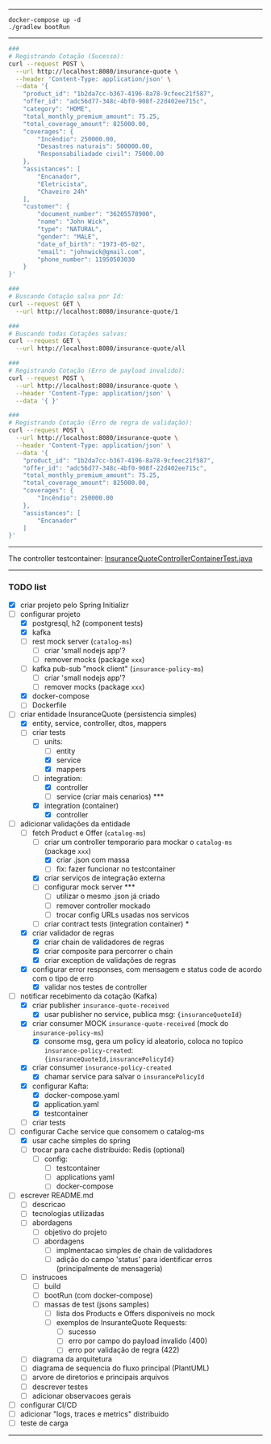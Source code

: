 
___

```
docker-compose up -d
./gradlew bootRun
```


___
``` bash
###
# Registrando Cotação (Sucesso):
curl --request POST \
  --url http://localhost:8080/insurance-quote \
  --header 'Content-Type: application/json' \
  --data '{
	"product_id": "1b2da7cc-b367-4196-8a78-9cfeec21f587",
	"offer_id": "adc56d77-348c-4bf0-908f-22d402ee715c",
	"category": "HOME",
	"total_monthly_premium_amount": 75.25,
	"total_coverage_amount": 825000.00,
	"coverages": {
		"Incêndio": 250000.00,
		"Desastres naturais": 500000.00,
		"Responsabiliadade civil": 75000.00
	},
	"assistances": [
		"Encanador",
		"Eletricista",
		"Chaveiro 24h"
	],
	"customer": {
		"document_number": "36205578900",
		"name": "John Wick",
		"type": "NATURAL",
		"gender": "MALE",
		"date_of_birth": "1973-05-02",
		"email": "johnwick@gmail.com",
		"phone_number": 11950503030
	}
}'

###
# Buscando Cotação salva por Id:
curl --request GET \
  --url http://localhost:8080/insurance-quote/1

###
# Buscando todas Cotações salvas:
curl --request GET \
  --url http://localhost:8080/insurance-quote/all

###
# Registrando Cotação (Erro de payload invalido):
curl --request POST \
  --url http://localhost:8080/insurance-quote \
  --header 'Content-Type: application/json' \
  --data '{ }'

###
# Registrando Cotação (Erro de regra de validação):
curl --request POST \
  --url http://localhost:8080/insurance-quote \
  --header 'Content-Type: application/json' \
  --data '{
	"product_id": "1b2da7cc-b367-4196-8a78-9cfeec21f587",
	"offer_id": "adc56d77-348c-4bf0-908f-22d402ee715c",
	"total_monthly_premium_amount": 75.25,
	"total_coverage_amount": 825000.00,
	"coverages": {
		"Incêndio": 250000.00
	},
	"assistances": [
		"Encanador"
	]
}'
```


___
The controller testcontainer: 
[InsuranceQuoteControllerContainerTest.java](https://github.com/rkuroki/insurance-quote-ms/blob/main/src/test/java/com/insurance/insurancequote/controller/InsuranceQuoteControllerContainerTest.java)


___
### TODO list

- [x] criar projeto pelo Spring Initializr
- [ ] configurar projeto
    - [x] postgresql, h2 (component tests)
    - [x] kafka
    - [ ] rest mock server (`catalog-ms`)
        - [ ] criar 'small nodejs app'?
        - [ ] remover mocks (package `xxx`)
    - [ ] kafka pub-sub "mock client" (`insurance-policy-ms`)
        - [ ] criar 'small nodejs app'?
        - [ ] remover mocks (package `xxx`)
    - [x] docker-compose
    - [ ] Dockerfile
- [ ] criar entidade InsuranceQuote (persistencia simples)
    - [x] entity, service, controller, dtos, mappers
    - [ ] criar tests
        - [ ] units:
            - [ ] entity
            - [x] service
            - [x] mappers
        - [ ] integration:
            - [X] controller
            - [ ] service (criar mais cenarios) ***
        - [x] integration (container)
            - [x] controller
- [ ] adicionar validações da entidade
    - [ ] fetch Product e Offer (`catalog-ms`)
        - [ ] criar um controller temporario para mockar o `catalog-ms` (package `xxx`)
            - [x] criar .json com massa
            - [ ] fix: fazer funcionar no testcontainer
        - [x] criar serviços de integração externa
        - [ ] configurar mock server ***
            - [ ] utilizar o mesmo .json já criado
            - [ ] remover controller mockado
            - [ ] trocar config URLs usadas nos servicos
        - [ ] criar contract tests (integration container) *
    - [x] criar validador de regras
        - [x] criar chain de validadores de regras
        - [x] criar composite para percorrer o chain
        - [x] criar exception de validações de regras
    - [x] configurar error responses, com mensagem e status code de acordo com o tipo de erro
        - [x] validar nos testes de controller
- [ ] notificar recebimento da cotação (Kafka)
    - [x] criar publisher `insurance-quote-received`
        - [x] usar publisher no service, publica msg: `{insuranceQuoteId}`
    - [x] criar consumer MOCK `insurance-quote-received` (mock do `insurance-policy-ms`)
        - [x] consome msg, gera um policy id aleatorio, coloca no topico `insurance-policy-created`:
          `{insuranceQuoteId,insurancePolicyId}`
    - [x] criar consumer `insurance-policy-created`
        - [x] chamar service para salvar o `insurancePolicyId`
    - [x] configurar Kafta:
        - [x] docker-compose.yaml
        - [x] application.yaml
        - [x] testcontainer
    - [ ] criar tests
- [ ] configurar Cache service que consomem o catalog-ms
    - [x] usar cache simples do spring
    - [ ] trocar para cache distribuido: Redis (optional)
        - [ ] config:
            - [ ] testcontainer
            - [ ] applications yaml
            - [ ] docker-compose

- [ ] escrever README.md
    - [ ] descricao
    - [ ] tecnologias utilizadas
    - [ ] abordagens
        - [ ] objetivo do projeto
        - [ ] abordagens
            - [ ] implmentacao simples de chain de validadores
            - [ ] adição do campo 'status' para identificar erros (principalmente de mensageria)
    - [ ] instrucoes
        - [ ] build
        - [ ] bootRun (com docker-compose)
        - [ ] massas de test (jsons samples)
            - [ ] lista dos Products e Offers disponiveis no mock
            - [ ] exemplos de InsuranteQuote Requests:
                - [ ] sucesso
                - [ ] erro por campo do payload invalido (400)
                - [ ] erro por validação de regra (422)
    - [ ] diagrama da arquitetura
    - [ ] diagrama de sequencia do fluxo principal (PlantUML)
    - [ ] arvore de diretorios e principais arquivos
    - [ ] descrever testes
    - [ ] adicionar observacoes gerais
- [ ] configurar CI/CD
- [ ] adicionar "logs, traces e metrics" distribuido
- [ ] teste de carga

___
